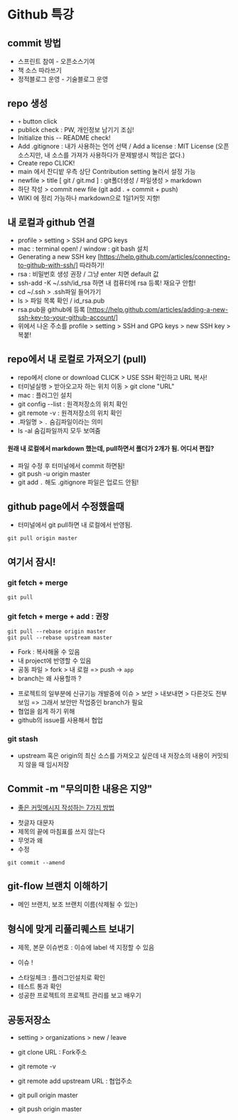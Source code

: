 # Github 특강

## commit 방법

- 스프린트 참여 - 오픈소스기여
- 책 소스 따라쓰기
- 정적블로그 운영 - 기술블로그 운영

## repo 생성
- `+` button click
- publick check : PW, 개인정보 남기기 조심!
- Initialize this -- README check!
- Add .gitignore : 내가 사용하는 언어 선택 / Add a license : MIT License (오픈소스지만, 내 소스를 가져가 사용하다가 문제발생시 책임은 없다.)
- Create repo CLICK!
- main 에서 잔디밭 우측 상단 Contribution setting 눌러서 설정 가능
- newfile > title [ git / git.md ]  : git폴더생성 / 파일생성 > markdown
- 하단 작성 > commit new file (git add . + commit + push)
- WIKI 에 정리 가능하나 markdown으로 1일1커밋 지향!

## 내 로컬과 github 연결
- profile > setting > SSH and GPG keys
- mac : terminal open! / window : git bash 설치
- Generating a new SSH key [https://help.github.com/articles/connecting-to-github-with-ssh/] 따라하기!
- rsa : 비밀번호 생성 권장 / 그냥 enter 치면 default 값
- ssh-add -K ~/.ssh/id_rsa 하면 내 컴퓨터에 rsa 등록! 재요구 안함! 
- cd ~/.ssh > .ssh파일 들어가기
- ls > 파일 목록 확인 / id_rsa.pub
- rsa.pub을 github에 등록 [https://help.github.com/articles/adding-a-new-ssh-key-to-your-github-account/]
- 위에서 나온 주소를 profile > setting > SSH and GPG keys > new SSH key > 복붙!

## repo에서 내 로컬로 가져오기 (pull)
- repo에서 clone or download CLICK > USE SSH 확인하고 URL 복사!
- 터미널실행 > 받아오고자 하는 위치 이동 > git clone "URL"
- mac : 플러그인 설치 
- git config --list : 원격저장소의 위치 확인
- git remote -v : 원격저장소의 위치 확인
- .파일명 > `.` 숨김파일이라는 의미
- ls -al 숨김파일까지 모두 보여줌
#### 원래 내 로컬에서 markdown 했는데, pull하면서 폴더가 2개가 됨. 어디서 편집?
- 파일 수정 후 터미널에서 commit 하면됨!
- git push -u origin master
- git add `.` 해도 .gitignore 파일은 업로드 안됨!

## github page에서 수정했을때
- 터미널에서 git pull하면 내 로컬에서 반영됨.
```
git pull origin master
```

## 여기서 잠시!
### git fetch + merge
```
git pull
```
### git fetch + merge + add : 권장
```
git pull --rebase origin master
git pull --rebase upstream master
```

- Fork : 복사해올 수 있음
- 내 project에 반영할 수 있음
- 공동 파일 > fork > 내 로컬 => push -> `app`
- branch는 왜 사용할까 ? 
 + 프로젝트의 일부분에 신규기능 개발중에 이슈 > 보안 > 내보내면 > 다른것도 전부보임 => 그래서 보안만 작업중인 branch가 필요
 + 협업을 쉽게 하기 위해
 + github의 issue를 사용해서 협업

### git stash
- upstream 혹은 origin의 최신 소스를 가져오고 싶은데 내 저장소의 내용이 커밋되지 않을 때 임시저장

## Commit -m "무의미한 내용은 지양"
- [좋은 커밋메시지 작성하는 7가지 방법]()
 + 첫글자 대문자
 + 제목의 끝에 마침표를 쓰지 않는다
 + 무엇과 왜
 + 수정
 ```
 git commit --amend
 ```

## git-flow 브랜치 이해하기
- 메인 브랜치, 보조 브랜치 이름(삭제될 수 있는)

## 형식에 맞게 리풀리퀘스트 보내기
- 제목, 본문 이슈번호 : 이슈에 label 색 지정할 수 있음
 + 이슈 !
- 스타일체크 : 플러그인설치로 확인
- 테스트 통과 확인
- 성공한 프로젝트의 프로젝트 관리를 보고 배우기

## 공동저장소 
- setting > organizations > new / leave
- git clone URL : Fork주소
- git remote -v
- git remote add upstream URL : 협업주소

- git pull origin master
- git push origin master